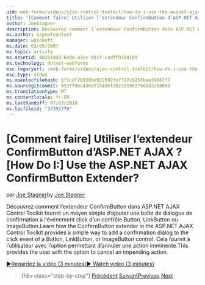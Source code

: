 ```yaml
---
uid: web-forms/videos/ajax-control-toolkit/how-do-i-use-the-aspnet-ajax-confirmbutton-extender
title: '[Comment faire] Utiliser l’extendeur ConfirmButton d’ASP.NET AJAX ? | Microsoft Docs'
author: JoeStagner
description: Découvrez comment l’extendeur ConfirmButton dans ASP.NET AJAX Control Toolkit fournit un moyen simple d’ajouter une boîte de dialogue de confirmation à l’événement click d’un bouton, l...
ms.author: aspnetcontent
manager: wpickett
ms.date: 03/05/2007
ms.topic: article
ms.assetid: 40287d43-6e0d-47ec-881f-c4dff970d1b9
ms.technology: dotnet-webforms
msc.legacyurl: /web-forms/videos/ajax-control-toolkit/how-do-i-use-the-aspnet-ajax-confirmbutton-extender
msc.type: video
ms.openlocfilehash: 1f5cdf209305e922692fe7f27c8253bee39067f7
ms.sourcegitcommit: 953ff9ea4369f154d6fd0239599279ddd3280009
ms.translationtype: MT
ms.contentlocale: fr-FR
ms.lasthandoff: 07/03/2018
ms.locfileid: "37392770"
---
```

<a name="how-do-i-use-the-aspnet-ajax-confirmbutton-extender"></a><span data-ttu-id="0de43-104">[Comment faire] Utiliser l’extendeur ConfirmButton d’ASP.NET AJAX ?</span><span class="sxs-lookup"><span data-stu-id="0de43-104">[How Do I:] Use the ASP.NET AJAX ConfirmButton Extender?</span></span>
====================
<span data-ttu-id="0de43-105">par [Joe Stagner](https://github.com/JoeStagner)</span><span class="sxs-lookup"><span data-stu-id="0de43-105">by [Joe Stagner](https://github.com/JoeStagner)</span></span>

<span data-ttu-id="0de43-106">Découvrez comment l’extendeur ConfirmButton dans ASP.NET AJAX Control Toolkit fournit un moyen simple d’ajouter une boîte de dialogue de confirmation à l’événement click d’un contrôle Button, LinkButton ou ImageButton.</span><span class="sxs-lookup"><span data-stu-id="0de43-106">Learn how the ConfirmButton extender in the ASP.NET AJAX Control Toolkit provides a simple way to add a confirmation dialog to the click event of a Button, LinkButton, or ImageButton control.</span></span> <span data-ttu-id="0de43-107">Cela fournit à l’utilisateur avec l’option permettant d’annuler une action imminente.</span><span class="sxs-lookup"><span data-stu-id="0de43-107">This provides the user with the option to cancel an impending action.</span></span>

[<span data-ttu-id="0de43-108">&#9654;Regardez la vidéo (3 minutes)</span><span class="sxs-lookup"><span data-stu-id="0de43-108">&#9654; Watch video (3 minutes)</span></span>](https://channel9.msdn.com/Blogs/ASP-NET-Site-Videos/how-do-i-use-the-aspnet-ajax-confirmbutton-extender)

> [!div class="step-by-step"]
> <span data-ttu-id="0de43-109">[Précédent](how-do-i-get-started-with-the-aspnet-ajax-animation-extender-control.md)
> [Suivant](how-do-i-use-the-aspnet-ajax-slider-control.md)</span><span class="sxs-lookup"><span data-stu-id="0de43-109">[Previous](how-do-i-get-started-with-the-aspnet-ajax-animation-extender-control.md)
[Next](how-do-i-use-the-aspnet-ajax-slider-control.md)</span></span>
